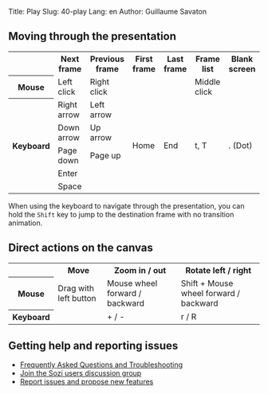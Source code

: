 Title: Play
Slug: 40-play
Lang: en
Author: Guillaume Savaton

Moving through the presentation
-------------------------------

<table>
    <tr>
        <th></th>
        <th>Next frame</th>
        <th>Previous frame</th>
        <th>First frame</th>
        <th>Last frame</th>
        <th>Frame list</th>
        <th>Blank screen</th>
    </tr>
    <tr>
        <th>Mouse</th>
        <td>Left click</td>
        <td>Right click</td>
        <td></td>
        <td></td>
        <td>Middle click</td>
        <td></td>
    </tr>
    <tr>
        <th rowspan="5">Keyboard</th>
        <td>Right arrow</td>
        <td>Left arrow</td>
        <td rowspan="5">Home</td>
        <td rowspan="5">End</td>
        <td rowspan="5">t, T</td>
        <td rowspan="5">. (Dot)</td>
    </tr>
    <tr>
        <td>Down arrow</td>
        <td>Up arrow</td>
    </tr>
    <tr>
        <td>Page down</td>
        <td>Page up</td>
    </tr>
    <tr>
        <td>Enter</td>
        <td></td>
    </tr>
    <tr>
        <td>Space</td>
        <td></td>
    </tr>
</table>

When using the keyboard to navigate through the presentation, you can
hold the `Shift` key to jump to the destination frame with no transition animation.

Direct actions on the canvas
----------------------------

<table>
    <tr>
        <th></th>
        <th>Move</th>
        <th>Zoom in / out</th>
        <th>Rotate left / right</th>
    </tr>
    <tr>
        <th>Mouse</th>
        <td>Drag with left button</td>
        <td>Mouse wheel forward / backward</td>
        <td>Shift + Mouse wheel forward / backward</td>
    </tr>
    <tr>
        <th>Keyboard</th>
        <td></td>
        <td>+ / -</td>
        <td>r / R</td>
    </tr>
</table>

Getting help and reporting issues
---------------------------------

* [Frequently Asked Questions and Troubleshooting](|filename|faq.md)
* [Join the Sozi users discussion group](http://groups.google.com/group/sozi-users)
* [Report issues and propose new features](http://github.com/senshu/Sozi/issues)
